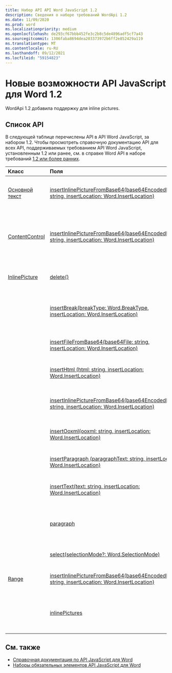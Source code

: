 ```yaml
---
title: Набор API API Word JavaScript 1.2
description: Сведения о наборе требований WordApi 1.2
ms.date: 11/09/2020
ms.prod: word
ms.localizationpriority: medium
ms.openlocfilehash: de293cf67bbb452fe3c2b8c5de4896adf5cf7a43
ms.sourcegitcommit: 1306faba8694dea203373972b6ff2e852429a119
ms.translationtype: MT
ms.contentlocale: ru-RU
ms.lasthandoff: 09/12/2021
ms.locfileid: "59154823"
---
```

# <a name="whats-new-in-word-javascript-api-12"></a>Новые возможности API JavaScript для Word 1.2

WordApi 1.2 добавила поддержку для inline pictures.

## <a name="api-list"></a>Список API

В следующей таблице перечислены API в API Word JavaScript, за набором 1.2. Чтобы просмотреть справочную документацию API для всех API, поддерживаемых требованием API Word JavaScript, установленным 1.2 или ранее, см. в справке Word API в наборе требований [1.2 или более ранних](/javascript/api/word?view=word-js-1.2&preserve-view=true).

| Класс | Поля | Описание |
|:---|:---|:---|
|[Основной текст](/javascript/api/word/word.body)|[insertInlinePictureFromBase64(base64EncodedImage: string, insertLocation: Word.InsertLocation)](/javascript/api/word/word.body#insertInlinePictureFromBase64_base64EncodedImage__insertLocation_)|Вставляет рисунок в содержимое в заданном расположении.|
|[ContentControl](/javascript/api/word/word.contentcontrol)|[insertInlinePictureFromBase64(base64EncodedImage: string, insertLocation: Word.InsertLocation)](/javascript/api/word/word.contentcontrol#insertInlinePictureFromBase64_base64EncodedImage__insertLocation_)|Вставляет встроенный рисунок в элемент управления содержимым в указанном расположении.|
|[InlinePicture](/javascript/api/word/word.inlinepicture)|[delete()](/javascript/api/word/word.inlinepicture#delete__)|Удаляет встроенный рисунок из документа.|
||[insertBreak(breakType: Word.BreakType, insertLocation: Word.InsertLocation)](/javascript/api/word/word.inlinepicture#insertBreak_breakType__insertLocation_)|Вставляет разрыв в указанном расположении в основном документе.|
||[insertFileFromBase64(base64File: string, insertLocation: Word.InsertLocation)](/javascript/api/word/word.inlinepicture#insertFileFromBase64_base64File__insertLocation_)|Вставляет документ в указанном расположении.|
||[insertHtml (html: string, insertLocation: Word.InsertLocation)](/javascript/api/word/word.inlinepicture#insertHtml_html__insertLocation_)|Вставляет HTML-код в указанном расположении.|
||[insertInlinePictureFromBase64(base64EncodedImage: string, insertLocation: Word.InsertLocation)](/javascript/api/word/word.inlinepicture#insertInlinePictureFromBase64_base64EncodedImage__insertLocation_)|Вставляет встроенный рисунок в указанном расположении.|
||[insertOoxml(ooxml: string, insertLocation: Word.InsertLocation)](/javascript/api/word/word.inlinepicture#insertOoxml_ooxml__insertLocation_)|Вставляет OOXML-код в указанном расположении.|
||[insertParagraph (paragraphText: string, insertLocation: Word.InsertLocation)](/javascript/api/word/word.inlinepicture#insertParagraph_paragraphText__insertLocation_)|Вставляет абзац в указанном расположении.|
||[insertText(text: string, insertLocation: Word.InsertLocation)](/javascript/api/word/word.inlinepicture#insertText_text__insertLocation_)|Вставляет текст в заданном расположении.|
||[paragraph](/javascript/api/word/word.inlinepicture#paragraph)|Возвращает родительский абзац, который содержит встроенный рисунок.|
||[select(selectionMode?: Word.SelectionMode)](/javascript/api/word/word.inlinepicture#select_selectionMode_)|Выбирает встроенный рисунок.|
|[Range](/javascript/api/word/word.range)|[insertInlinePictureFromBase64(base64EncodedImage: string, insertLocation: Word.InsertLocation)](/javascript/api/word/word.range#insertInlinePictureFromBase64_base64EncodedImage__insertLocation_)|Вставляет рисунок в указанном расположении.|
||[inlinePictures](/javascript/api/word/word.range#inlinePictures)|Возвращает коллекцию объектов встроенных рисунков в диапазоне.|

## <a name="see-also"></a>См. также

- [Справочная документация по API JavaScript для Word](/javascript/api/word)
- [Наборы обязательных элементов API JavaScript для Word](word-api-requirement-sets.md)

